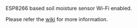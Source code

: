 ESP8266 based soil moisture sensor Wi-Fi enabled. 

Please refer the [wiki](http://wiki.aprbrother.com/wiki/ESP_Soil_Moisture_Sensor) for more information.
